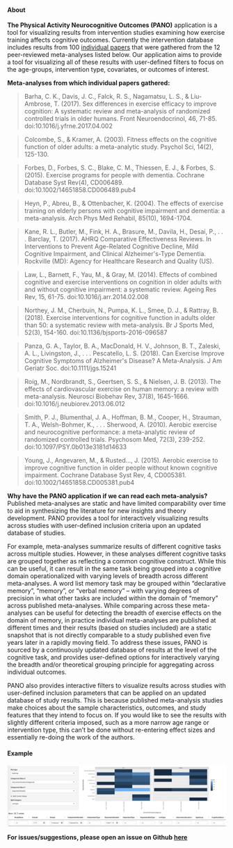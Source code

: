 #### **About**

**The Physical Activity Neurocognitive Outcomes (PANO)** application is a tool for visualizing results from intervention studies examining how exercise training affects cognitive outcomes. Currently the intervention database includes results from 100 [individual papers](https://vosslab.shinyapps.io/intervention-outcomes/) that were gathered from the 12 peer-reviewed meta-analyses listed below. Our application aims to provide a tool for visualizing all of these results with user-defined filters to focus on the age-groups, intervention type, covariates, or outcomes of interest.

**Meta-analyses from which individual papers gathered:**

> Barha, C. K., Davis, J. C., Falck, R. S., Nagamatsu, L. S., & Liu-Ambrose, T. (2017). Sex differences in exercise efficacy to improve cognition: A systematic review and meta-analysis of randomized controlled trials in older humans. Front Neuroendocrinol, 46, 71-85. doi:10.1016/j.yfrne.2017.04.002

> Colcombe, S., & Kramer, A. (2003). Fitness effects on the cognitive function of older adults: a meta-analytic study. Psychol Sci, 14(2), 125-130. 

> Forbes, D., Forbes, S. C., Blake, C. M., Thiessen, E. J., & Forbes, S. (2015). Exercise programs for people with dementia. Cochrane Database Syst Rev(4), CD006489. doi:10.1002/14651858.CD006489.pub4

> Heyn, P., Abreu, B., & Ottenbacher, K. (2004). The effects of exercise training on elderly persons with cognitive impairment and dementia: a meta-analysis. Arch Phys Med Rehabil, 85(10), 1694-1704.

> Kane, R. L., Butler, M., Fink, H. A., Brasure, M., Davila, H., Desai, P., . . . Barclay, T. (2017). AHRQ Comparative Effectiveness Reviews. In Interventions to Prevent Age-Related Cognitive Decline, Mild Cognitive Impairment, and Clinical Alzheimer's-Type Dementia. Rockville (MD): Agency for Healthcare Research and Quality (US).

> Law, L., Barnett, F., Yau, M., & Gray, M. (2014). Effects of combined cognitive and exercise interventions on cognition in older adults with and without cognitive impairment: a systematic review. Ageing Res Rev, 15, 61-75. doi:10.1016/j.arr.2014.02.008

> Northey, J. M., Cherbuin, N., Pumpa, K. L., Smee, D. J., & Rattray, B. (2018). Exercise interventions for cognitive function in adults older than 50: a systematic review with meta-analysis. Br J Sports Med, 52(3), 154-160. doi:10.1136/bjsports-2016-096587

> Panza, G. A., Taylor, B. A., MacDonald, H. V., Johnson, B. T., Zaleski, A. L., Livingston, J., . . . Pescatello, L. S. (2018). Can Exercise Improve Cognitive Symptoms of Alzheimer's Disease? A Meta-Analysis. J Am Geriatr Soc. doi:10.1111/jgs.15241

> Roig, M., Nordbrandt, S., Geertsen, S. S., & Nielsen, J. B. (2013). The effects of cardiovascular exercise on human memory: a review with meta-analysis. Neurosci Biobehav Rev, 37(8), 1645-1666. doi:10.1016/j.neubiorev.2013.06.012

> Smith, P. J., Blumenthal, J. A., Hoffman, B. M., Cooper, H., Strauman, T. A., Welsh-Bohmer, K., . . . Sherwood, A. (2010). Aerobic exercise and neurocognitive performance: a meta-analytic review of randomized controlled trials. Psychosom Med, 72(3), 239-252. doi:10.1097/PSY.0b013e3181d14633

> Young, J., Angevaren, M., & Rusted…, J. (2015). Aerobic exercise to improve cognitive function in older people without known cognitive impairment. Cochrane Database Syst Rev, 4, CD005381. doi:10.1002/14651858.CD005381.pub4


**Why have the PANO application if we can read each meta-analysis?** Published meta-analyses are static and have limited comparability over time to aid in synthesizing the literature for new insights and theory development. PANO provides a tool for interactively visualizing results across studies with user-defined inclusion criteria upon an updated database of studies. 

For example, meta-analyses summarize results of different cognitive tasks across multiple studies. However, in these analyses different cognitive tasks are grouped together as reflecting a common cognitive construct. While this can be useful, it can result in the same task being grouped into a cognitive domain operationalized with varying levels of breadth across different meta-analyses. A word list memory task may be grouped within “declarative memory”, “memory”, or “verbal memory” – with varying degrees of precision in what other tasks are included within the domain of “memory” across published meta-analyses. While comparing across these meta-analyses can be useful for detecting the breadth of exercise effects on the domain of memory, in practice individual meta-analyses are published at different times and their results (based on studies included) are a static snapshot that is not directly comparable to a study published even five years later in a rapidly moving field. To address these issues, PANO is sourced by a continuously updated database of results at the level of the cognitive task, and provides user-defined options for interactively varying the breadth and/or theoretical grouping principle for aggregating across individual outcomes. 

PANO also provides interactive filters to visualize results across studies with user-defined inclusion parameters that can be applied on an updated database of study results. This is because published meta-analysis studies make choices about the sample characteristics, outcomes, and study features that they intend to focus on. If you would like to see the results with slightly different criteria imposed, such as a more narrow age range or intervention type, this can’t be done without re-entering effect sizes and essentially re-doing the work of the authors.


#### **Example**
![](example.jpg)


**For issues/suggestions, please open an issue on Github [here](https://github.com/zkhan12/intervention-outcomes/issues)**